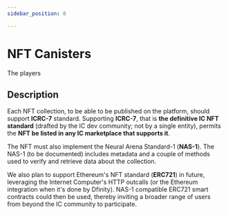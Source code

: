 ```yaml
---
sidebar_position: 8

---
```


# NFT Canisters

The players

## Description

Each NFT collection, to be able to be published on the platform, should support **ICRC-7** standard. Supporting **ICRC-7**, that is **the definitive IC NFT standard** (drafted by the IC dev community; not by a single entity), permits the **NFT be listed in any IC marketplace that supports it**.

The NFT must also implement the Neural Arena Standard-1 (**NAS-1**). The NAS-1 (to be documented) includes metadata and a couple of methods used to verify and retrieve data about the collection.

We also plan to support Ethereum's NFT standard (**ERC721**) in future, leveraging the Internet Computer's HTTP outcalls (or the Ethereum integration when it's done by Dfinity). NAS-1 compatible ERC721 smart contracts could then be used, thereby inviting a broader range of users from beyond the IC community to participate.